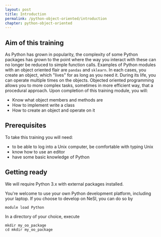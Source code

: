 ```yaml
---
layout: post
title: Introduction
permalink: /python-object-oriented/introduction
chapter: python-object-oriented
---
```


## Aim of this training

As Python has grown in popularity, the complexity of some Python packages has grown to the point where the way you interact with these can no longer be reduced to simple function calls. Examples of Python modules with an object oriented flair are `pandas` and `sklearn`. In each cases, you create an object, which "lives" for as long as you need it. During its life, you can operate multiple times on the objects. Objected oriented programming allows you to more complex tasks, sometimes in more efficient way, that a procedural approach. Upon completion of this training module, you will:

 * Know what object members and methods are
 * How to implement write a class 
 * How to create an object and operate on it 

## Prerequisites

To take this training you will need:

 * to be able to log into a Unix computer, be comfortable with typing Unix
 * know how to use an editor
 * have some basic knowledge of Python

## Getting ready

We will require Python 3.x with external packages installed. 

You're welcome to use your own Python development platform, including your laptop. If you choose to develop on NeSI, you can do so by 
```
module load Python
```

In a directory of your choice, execute 
```
mkdir my_oo_package
cd mkdir my_oo_package
```

